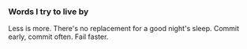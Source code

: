 ### Words I try to live by

Less is more. There's no replacement for a good night's sleep. Commit early, commit often. Fail faster.
